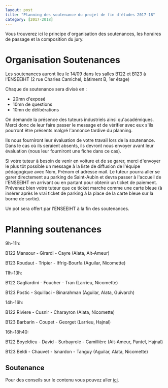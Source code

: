 ```yaml
---
layout: post
title: "Planning des soutenance du projet de fin d'études 2017-18"
category: [2017-2018]
---
```


Vous trouverez ici le principe d'organisation des soutenances, les horaires de passage et la composition du jury.

# Organisation Soutenances 

Les soutenances auront lieu le 14/09 dans les salles B122 et B123 à l'ENSEEIHT (2 rue Charles Camichel, bâtiment B, 1er étage)

Chaque de soutenance sera divisé en :
  * 20mn d'exposé
  * 10mn de questions
  * 10mn de délibérations

On demande la présence des tuteurs industriels ainsi qu'académiques.
Merci donc de leur faire passer le message et de vérifier avec eux
s'ils pourront être présents malgré l'annonce tardive du planning.

Ils nous fourniront leur évaluation de votre travail lors de la soutenance.
Dans le cas où ils seraient absents, ils devront nous envoyer avant leur
évaluation (nous leur fourniront une fiche dans ce cas).

Si votre tuteur à besoin de venir en voiture et de se garer, merci d'envoyer le plus tôt possible un message à la liste de diffusion de l'équipe pédagogique avec Nom, Prénom et adresse mail. Le tuteur pourra aller se garer directement au parking de Saint-Aubin et devra passer à l'accueil de l'ENSEEIHT en arrivant ou en partant pour obtenir un ticket de paiement. Prévenez bien votre tuteur que ce ticket marche comme une carte bleue (à insérer après le vrai ticket de parking à la place de la carte bleue sur la borne de sortie).

Un pot sera offert par l'ENSEEIHT à la fin des soutenances.

# Planning soutenances 



9h-11h:

B122 Mansour - Girardi - Cayre (Alata, Ait-Ameur)

B123 Roudaut - Tripier - Iffrig-Bourfa (Aguilar, Nicomette)

11h-13h:

B122 Gagliardini - Foucher - Tran (Larrieu, Nicomette)

B123 Postic - Squillaci - Binarahman (Aguilar, Alata, Guivarch)

14h-16h:

B122 Riviere - Cusnir - Charayron (Alata, Nicomette)

B123 Barbarin - Coupet - Georget (Larrieu, Hajnal)

16h-18h40:

B122 Boyeldieu - David - Surbayrole - Camillière (Ait-Ameur, Pantel, Hajnal)

B123 Beldi - Chauvet - Isnardon - Tanguy (Aguilar, Alata, Nicomette)

## Soutenance

Pour des conseils sur le contenu vous pouvez aller [ici](https://tls-sec.github.io/2017/05/29/modalites-pfe.html).
